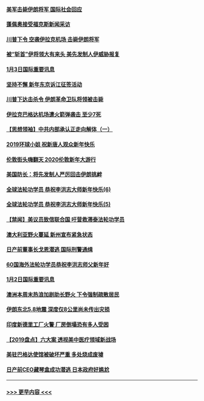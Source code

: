 #### [美军击毙伊朗将军 国际社会回应](../pages/prog202/a102744485.md?t=01040401) 
#### [蓬佩奥接受福克斯新闻采访](../pages/prog202/a102744480.md?t=01040401) 
#### [川普下令 空袭伊拉克机场 击毙伊朗将军](../pages/prog202/a102744470.md?t=01040401) 
#### [被“斩首”伊将领大有来头 美先发制人伊威胁报复](../pages/prog202/a102744454.md?t=01040401) 
#### [1月3日国际重要讯息](../pages/prog202/a102744301.md?t=01040401) 
#### [坚持不懈 新年东京诉江征签活动](../pages/prog202/a102744303.md?t=01040401) 
#### [川普下达击杀令 伊朗革命卫队将领被击毙](../pages/prog202/a102741911.md?t=01040401) 
#### [伊拉克巴格达机场遭火箭弹袭击 至少7死](../pages/prog202/a102744115.md?t=01040401) 
#### [【思想领袖】中共内部承认正走向解体（一）](../pages/prog202/a102744097.md?t=01040401) 
#### [2019环球小姐 祝新唐人观众新年快乐](../pages/prog202/a102744043.md?t=01040401) 
#### [伦敦街头嗨翻天 2020伦敦新年大游行](../pages/prog202/a102743925.md?t=01040401) 
#### [美国防长：将先发制人严厉回击伊朗挑衅](../pages/prog202/a102743930.md?t=01040401) 
#### [全球法轮功学员 恭祝李洪志大师新年快乐(6)](../pages/prog202/a102743899.md?t=01040401) 
#### [全球法轮功学员 恭祝李洪志大师新年快乐(5)](../pages/prog202/a102743766.md?t=01040401) 
#### [【禁闻】美议员致信联合国 吁营救滞泰法轮功学员](../pages/prog202/a102743781.md?t=01040401) 
#### [澳大利亚野火蔓延 新州宣布紧急状态](../pages/prog202/a102743681.md?t=01040401) 
#### [日产前董事长戈恩潜逃 国际刑警通缉](../pages/prog202/a102743676.md?t=01040401) 
#### [60国海外法轮功学员恭祝李洪志师父新年好](../pages/prog202/a102743628.md?t=01040401) 
#### [1月2日国际重要讯息](../pages/prog202/a102743488.md?t=01040401) 
#### [澳洲本周末热浪加剧助长野火 下令强制疏散居民](../pages/prog202/a102743421.md?t=01040401) 
#### [伊朗东北5.8地震 深度仅8公里尚未传出灾损](../pages/prog202/a102743396.md?t=01040401) 
#### [印度新德里工厂火警 厂房倒塌恐有多人受困](../pages/prog202/a102743386.md?t=01040401) 
#### [【2019盘点】六大案 透视美中医疗领域新战场](../pages/prog202/a102743227.md?t=01040401) 
#### [美驻巴格达使馆被破坏严重 多处烧成废墟](../pages/prog202/a102743244.md?t=01040401) 
#### [日产前CEO藏琴盒成功潜逃 日本政府好尴尬](../pages/prog202/a102742937.md?t=01040401) 

----
#### [ >>> 更早内容 <<< ](../indexes/prog202-earlier.md)
